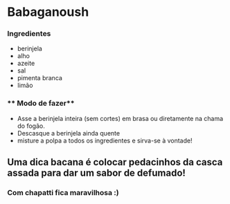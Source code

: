# **Babaganoush**

### **Ingredientes**

 - berinjela
 - alho
 - azeite
 - sal
 - pimenta branca
 - limão
 
### ** Modo de fazer**

 - Asse a berinjela inteira (sem cortes) em brasa ou diretamente na chama do fogão.
 - Descasque a berinjela ainda quente
 - misture a polpa a todos os ingredientes e sirva-se à vontade!

## Uma dica bacana é colocar pedacinhos da casca assada para dar um sabor de defumado!
### Com chapatti fica maravilhosa :)
 


